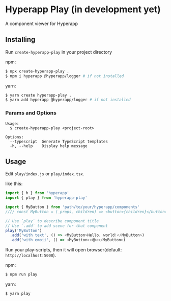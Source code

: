 # Hyperapp Play (in development yet)

A component viewer for Hyperapp

## Installing

Run `create-hyperapp-play` in your project directory

npm:

```sh
$ npx create-hyperapp-play .
$ npm i hyperapp @hyperapp/logger # if not installed
```

yarn:

```sh
$ yarn create hyperapp-play .
$ yarn add hyperapp @hyperapp/logger # if not installed
```

### Params and Options

```
Usage:
  $ create-hyperapp-play <project-root>

Options:
  --typescript  Generate TypeScript templates
  -h, --help    Display help message
```

## Usage

Edit `play/index.js` or `play/index.tsx`.

like this:

```js
import { h } from 'hyperapp'
import { play } from 'hyperapp-play'

import { MyButton } from 'path/to/your/hyperapp/components'
//// const MyButton = (_props, children) => <button>{children}</button>

// Use `play` to describe component title
// Use `.add` to add scene for that component
play('MyButton')
  .add('with text', () => <MyButton>Hello, world!</MyButton>)
  .add('with emoji', () => <MyButton>✌️😆✌️</MyButton>)
```

Run your play-scripts, then it will open browser(default: `http://localhost:5000`).

npm:

```sh
$ npm run play
```

yarn:

```sh
$ yarn play
```
